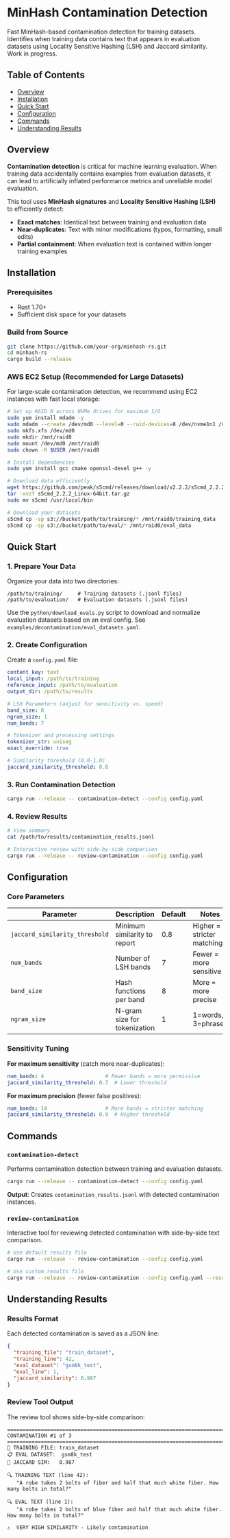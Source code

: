 # MinHash Contamination Detection

Fast MinHash-based contamination detection for training datasets. Identifies when training data contains text that appears in evaluation datasets using Locality Sensitive Hashing (LSH) and Jaccard similarity. Work in progress.

## Table of Contents
- [Overview](#overview)
- [Installation](#installation)
- [Quick Start](#quick-start)
- [Configuration](#configuration)
- [Commands](#commands)
- [Understanding Results](#understanding-results)

## Overview

**Contamination detection** is critical for machine learning evaluation. When training data accidentally contains examples from evaluation datasets, it can lead to artificially inflated performance metrics and unreliable model evaluation.

This tool uses **MinHash signatures** and **Locality Sensitive Hashing (LSH)** to efficiently detect:
- **Exact matches**: Identical text between training and evaluation data
- **Near-duplicates**: Text with minor modifications (typos, formatting, small edits)
- **Partial containment**: When evaluation text is contained within longer training examples

## Installation

### Prerequisites
- Rust 1.70+
- Sufficient disk space for your datasets

### Build from Source
```bash
git clone https://github.com/your-org/minhash-rs.git
cd minhash-rs
cargo build --release
```

### AWS EC2 Setup (Recommended for Large Datasets)
For large-scale contamination detection, we recommend using EC2 instances with fast local storage:

```bash
# Set up RAID 0 across NVMe drives for maximum I/O
sudo yum install mdadm -y
sudo mdadm --create /dev/md0 --level=0 --raid-devices=8 /dev/nvme1n1 /dev/nvme2n1 /dev/nvme3n1 /dev/nvme4n1 /dev/nvme5n1 /dev/nvme6n1 /dev/nvme7n1 /dev/nvme8n1
sudo mkfs.xfs /dev/md0
sudo mkdir /mnt/raid0
sudo mount /dev/md0 /mnt/raid0
sudo chown -R $USER /mnt/raid0

# Install dependencies
sudo yum install gcc cmake openssl-devel g++ -y

# Download data efficiently
wget https://github.com/peak/s5cmd/releases/download/v2.2.2/s5cmd_2.2.2_Linux-64bit.tar.gz
tar -xvzf s5cmd_2.2.2_Linux-64bit.tar.gz
sudo mv s5cmd /usr/local/bin

# Download your datasets
s5cmd cp -sp s3://bucket/path/to/training/* /mnt/raid0/training_data
s5cmd cp -sp s3://bucket/path/to/eval/* /mnt/raid0/eval_data
```

## Quick Start

### 1. Prepare Your Data
Organize your data into two directories:
```
/path/to/training/     # Training datasets (.jsonl files)
/path/to/evaluation/   # Evaluation datasets (.jsonl files)
```

Use the `python/download_evals.py` script to download and normalize evaluation datasets based on an eval config. See `examples/decontamination/eval_datasets.yaml`.

### 2. Create Configuration
Create a `config.yaml` file:

```yaml
content_key: text
local_input: /path/to/training
reference_input: /path/to/evaluation
output_dir: /path/to/results

# LSH Parameters (adjust for sensitivity vs. speed)
band_size: 8
ngram_size: 1
num_bands: 7

# Tokenizer and processing settings
tokenizer_str: uniseg
exact_override: true

# Similarity threshold (0.0-1.0)
jaccard_similarity_threshold: 0.8
```

### 3. Run Contamination Detection
```bash
cargo run --release -- contamination-detect --config config.yaml
```

### 4. Review Results
```bash
# View summary
cat /path/to/results/contamination_results.jsonl

# Interactive review with side-by-side comparison
cargo run --release -- review-contamination --config config.yaml
```

## Configuration

### Core Parameters

| Parameter | Description | Default | Notes |
|-----------|-------------|---------|-------|
| `jaccard_similarity_threshold` | Minimum similarity to report | 0.8 | Higher = stricter matching |
| `num_bands` | Number of LSH bands | 7 | Fewer = more sensitive |
| `band_size` | Hash functions per band | 8 | More = more precise |
| `ngram_size` | N-gram size for tokenization | 1 | 1=words, 3=phrases |

### Sensitivity Tuning

**For maximum sensitivity** (catch more near-duplicates):
```yaml
num_bands: 4                    # Fewer bands = more permissive
jaccard_similarity_threshold: 0.7  # Lower threshold
```

**For maximum precision** (fewer false positives):
```yaml
num_bands: 14                   # More bands = stricter matching
jaccard_similarity_threshold: 0.9  # Higher threshold
```

## Commands

### `contamination-detect`
Performs contamination detection between training and evaluation datasets.

```bash
cargo run --release -- contamination-detect --config config.yaml
```

**Output**: Creates `contamination_results.jsonl` with detected contamination instances.

### `review-contamination`
Interactive tool for reviewing detected contamination with side-by-side text comparison.

```bash
# Use default results file
cargo run --release -- review-contamination --config config.yaml

# Use custom results file
cargo run --release -- review-contamination --config config.yaml --results-file custom_results.jsonl
```

## Understanding Results

### Results Format
Each detected contamination is saved as a JSON line:

```json
{
  "training_file": "train_dataset",
  "training_line": 42,
  "eval_dataset": "gsm8k_test",
  "eval_line": 1,
  "jaccard_similarity": 0.987
}
```

### Review Tool Output
The review tool shows side-by-side comparison:

```
================================================================================
CONTAMINATION #1 of 3
================================================================================
📁 TRAINING FILE: train_dataset
📋 EVAL DATASET:  gsm8k_test
🎯 JACCARD SIM:   0.987

🔍 TRAINING TEXT (line 42):
   "A robe takes 2 bolts of fiber and half that much white fiber. How many bolts in total?"

🔍 EVAL TEXT (line 1):
   "A robe takes 2 bolts of blue fiber and half that much white fiber. How many bolts in total?"

⚠️  VERY HIGH SIMILARITY - Likely contamination
```
